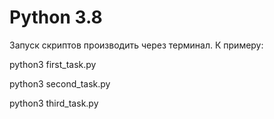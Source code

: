 # Python 3.8
Запуск скриптов производить через терминал. К примеру:

python3 first_task.py

python3 second_task.py

python3 third_task.py
